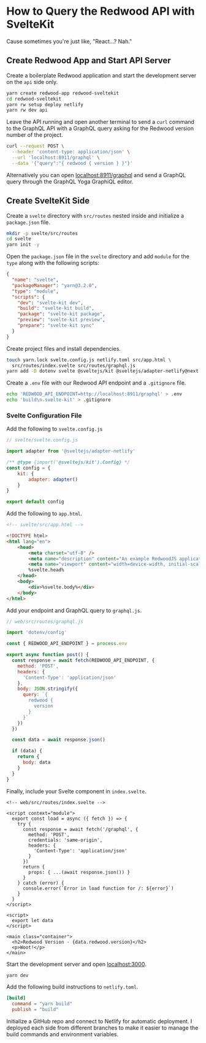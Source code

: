 # How to Query the Redwood API with SvelteKit

Cause sometimes you're just like, "React...? Nah."

## Create Redwood App and Start API Server

Create a boilerplate Redwood application and start the development server on the `api` side only.

```bash
yarn create redwood-app redwood-sveltekit
cd redwood-sveltekit
yarn rw setup deploy netlify
yarn rw dev api
```

Leave the API running and open another terminal to send a `curl` command to the GraphQL API with a GraphQL query asking for the Redwood version number of the project.

```bash
curl --request POST \
  --header 'content-type: application/json' \
  --url 'localhost:8911/graphql' \
  --data '{"query":"{ redwood { version } }"}'
```

Alternatively you can open [localhost:8911/graphql](http://localhost:8911/graphql) and send a GraphQL query through the GraphQL Yoga GraphiQL editor.

## Create SvelteKit Side

Create a `svelte` directory with `src/routes` nested inside and initialize a `package.json` file.

```bash
mkdir -p svelte/src/routes
cd svelte
yarn init -y
```

Open the `package.json` file in the `svelte` directory and add `module` for the `type` along with the following scripts:

```json
{
  "name": "svelte",
  "packageManager": "yarn@3.2.0",
  "type": "module",
  "scripts": {
    "dev": "svelte-kit dev",
    "build": "svelte-kit build",
    "package": "svelte-kit package",
    "preview": "svelte-kit preview",
    "prepare": "svelte-kit sync"
  }
}
```

Create project files and install dependencies.

```bash
touch yarn.lock svelte.config.js netlify.toml src/app.html \
  src/routes/index.svelte src/routes/graphql.js
yarn add -D dotenv svelte @sveltejs/kit @sveltejs/adapter-netlify@next
```

Create a `.env` file with our Redwood API endpoint and a `.gitignore` file.

```bash
echo 'REDWOOD_API_ENDPOINT=http://localhost:8911/graphql' > .env
echo 'build\n.svelte-kit' > .gitignore
```

### Svelte Configuration File

Add the following to `svelte.config.js`

```js
// svelte/svelte.config.js

import adapter from '@sveltejs/adapter-netlify'

/** @type {import('@sveltejs/kit').Config} */
const config = {
	kit: {
		adapter: adapter()
	}
}

export default config
```

Add the following to `app.html`.

```html
<!-- svelte/src/app.html -->

<!DOCTYPE html>
<html lang="en">
	<head>
		<meta charset="utf-8" />
		<meta name="description" content="An example RedwoodJS application with a SvelteKit frontend" />
		<meta name="viewport" content="width=device-width, initial-scale=1" />
		%svelte.head%
	</head>
	<body>
		<div>%svelte.body%</div>
	</body>
</html>
```

Add your endpoint and GraphQL query to `graphql.js`.

```js
// web/src/routes/graphql.js

import 'dotenv/config'

const { REDWOOD_API_ENDPOINT } = process.env

export async function post() {
  const response = await fetch(REDWOOD_API_ENDPOINT, {
    method: 'POST',
    headers: {
      'Content-Type': 'application/json'
    },
    body: JSON.stringify({
      query: `{
        redwood {
          version
        }
      }`
    })
  })

  const data = await response.json()

  if (data) {
    return {
      body: data
    }
  }
}
```

Finally, include your Svelte component in `index.svelte`.

```svelte
<!-- web/src/routes/index.svelte -->

<script context="module">
  export const load = async ({ fetch }) => {
    try {
      const response = await fetch('/graphql', {
        method: 'POST',
        credentials: 'same-origin',
        headers: {
          'Content-Type': 'application/json'
        }
      })
      return {
        props: { ...(await response.json()) }
      }
    } catch (error) {
      console.error(`Error in load function for /: ${error}`)
    }
  }
</script>

<script>
  export let data
</script>

<main class="container">
  <h2>Redwood Version - {data.redwood.version}</h2>
  <p>Woot!</p>
</main>
```

Start the development server and open [localhost:3000](http://localhost:3000).

```bash
yarn dev
```

Add the following build instructions to `netlify.toml`.

```toml
[build]
  command = "yarn build"
  publish = "build"
```

Initialize a GitHub repo and connect to Netlify for automatic deployment. I deployed each side from different branches to make it easier to manage the build commands and environment variables.
